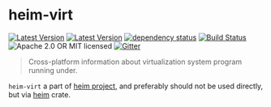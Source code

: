 # heim-virt

[![Latest Version](https://img.shields.io/crates/v/heim-virt.svg)](https://crates.io/crates/heim-virt)
[![Latest Version](https://docs.rs/heim-virt/badge.svg)](https://docs.rs/heim-virt)
[![dependency status](https://deps.rs/crate/heim-virt/0.0.7/status.svg)](https://deps.rs/crate/heim-virt/0.0.7)
[![Build Status](https://dev.azure.com/heim-rs/heim/_apis/build/status/heim-rs.heim?branchName=master)](https://dev.azure.com/heim-rs/heim/_build/latest?definitionId=1&branchName=master)
![Apache 2.0 OR MIT licensed](https://img.shields.io/badge/license-Apache2.0%2FMIT-blue.svg)
[![Gitter](https://badges.gitter.im/heim-rs/heim.svg)](https://gitter.im/heim-rs/heim)

> Cross-platform information about virtualization system program running under.

`heim-virt` a part of [heim project](https://github.com/heim-rs),
and preferably should not be used directly,
but via [heim](https://crates.io/crates/heim) crate.
